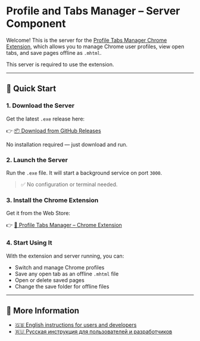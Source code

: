 # Profile and Tabs Manager – Server Component

Welcome! This is the server for the [Profile Tabs Manager Chrome Extension](https://chromewebstore.google.com/detail/profile-and-tabs-manager/edhaohmmppcambblkdnlecnakgfkgpln), which allows you to manage Chrome user profiles, view open tabs, and save pages offline as `.mhtml`.

This server is required to use the extension.

---

## 🚀 Quick Start

### 1. Download the Server

Get the latest `.exe` release here:

👉 [📦 Download from GitHub Releases](https://github.com/LiveProger/profile-tabs-manager/releases/tag/reliz)

No installation required — just download and run.

### 2. Launch the Server

Run the `.exe` file. It will start a background service on port `3000`.

> ✅ No configuration or terminal needed.

### 3. Install the Chrome Extension

Get it from the Web Store:

👉 [🧩 Profile Tabs Manager – Chrome Extension](https://chrome.google.com/webstore/detail/profile-tabs-manager/)

### 4. Start Using It

With the extension and server running, you can:

- Switch and manage Chrome profiles
- Save any open tab as an offline `.mhtml` file
- Open or delete saved pages
- Change the save folder for offline files

---

## 📘 More Information

- [🇬🇧 English instructions for users and developers](README.en.md)
- [🇷🇺 Русская инструкция для пользователей и разработчиков](README.ru.md)


